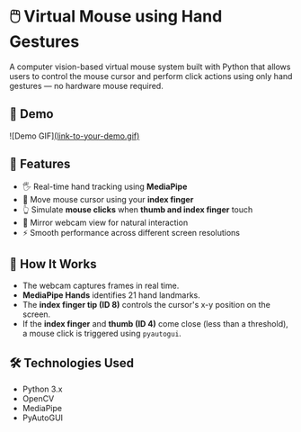 # 🖱️ Virtual Mouse using Hand Gestures

A computer vision-based virtual mouse system built with Python that allows users to control the mouse cursor and perform click actions using only hand gestures — no hardware mouse required.

## 🚀 Demo

![Demo GIF][(link-to-your-demo.gif) <!-- Optional: Add demo video or gif if available -->](https://drive.google.com/file/d/1uEJ1q1Demsetf0OBAUvx74XNE2DG7f1q/view?usp=sharing)

## 📌 Features

- 🖐️ Real-time hand tracking using **MediaPipe**
- 🎯 Move mouse cursor using your **index finger**
- 👆 Simulate **mouse clicks** when **thumb and index finger** touch
- 🔄 Mirror webcam view for natural interaction
- ⚡ Smooth performance across different screen resolutions

## 🧠 How It Works

- The webcam captures frames in real time.
- **MediaPipe Hands** identifies 21 hand landmarks.
- The **index finger tip (ID 8)** controls the cursor's x-y position on the screen.
- If the **index finger** and **thumb (ID 4)** come close (less than a threshold), a mouse click is triggered using `pyautogui`.

## 🛠️ Technologies Used

- Python 3.x
- OpenCV
- MediaPipe
- PyAutoGUI

